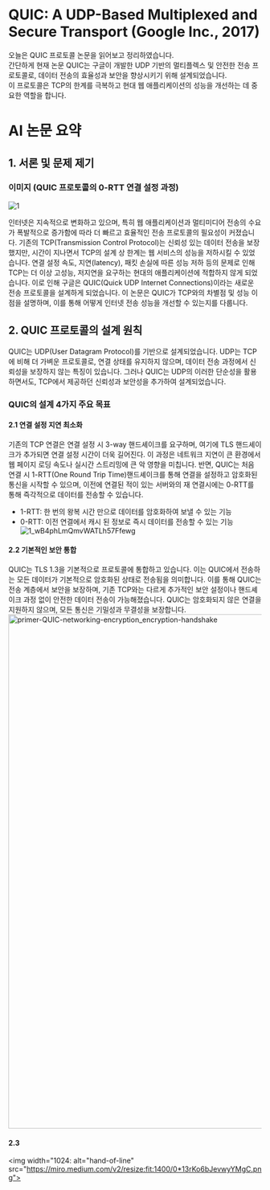 # QUIC: A UDP-Based Multiplexed and Secure Transport (Google Inc., 2017)
오늘은 QUIC 프로토콜 논문을 읽어보고 정리하였습니다.<br>
간단하게 현재 논문 QUIC는 구글이 개발한 UDP 기반의 멀티플렉스 및 안전한 전송 프로토콜로, 데이터 전송의 효율성과 보안을 향상시키기 위해 설계되었습니다. <br>이 프로토콜은 TCP의 한계를 극복하고 현대 웹 애플리케이션의 성능을 개선하는 데 중요한 역할을 합니다.

# AI 논문 요약
## 1. 서론 및 문제 제기
### 이미지 (QUIC 프로토콜의 0-RTT 연결 설정 과정)
![1](https://github.com/user-attachments/assets/b975dc89-0895-4241-b0f4-33cfc99d438c)

인터넷은 지속적으로 변화하고 있으며, 특히 웹 애플리케이션과 멀티미디어 전송의 수요가 폭발적으로 증가함에 따라 더 빠르고 효율적인 전송 프로토콜의 필요성이 커졌습니다. 기존의 TCP(Transmission Control Protocol)는 신뢰성 있는 데이터 전송을 보장했지만, 시간이 지나면서 TCP의 설계 상 한계는 웹 서비스의 성능을 저하시킬 수 있었습니다. 연결 설정 속도, 지연(latency), 패킷 손실에 따른 성능 저하 등의 문제로 인해 TCP는 더 이상 고성능, 저지연을 요구하는 현대의 애플리케이션에 적합하지 않게 되었습니다. 이로 인해 구글은 QUIC(Quick UDP Internet Connections)이라는 새로운 전송 프로토콜을 설계하게 되었습니다. 이 논문은 QUIC가 TCP와의 차별점 및 성능 이점을 설명하며, 이를 통해 어떻게 인터넷 전송 성능을 개선할 수 있는지를 다룹니다.

## 2. QUIC 프로토콜의 설계 원칙
QUIC는 UDP(User Datagram Protocol)를 기반으로 설계되었습니다. UDP는 TCP에 비해 더 가벼운 프로토콜로, 연결 상태를 유지하지 않으며, 데이터 전송 과정에서 신뢰성을 보장하지 않는 특징이 있습니다. 그러나 QUIC는 UDP의 이러한 단순성을 활용하면서도, TCP에서 제공하던 신뢰성과 보안성을 추가하여 설계되었습니다. 
### QUIC의 설계 4가지 주요 목표
#### 2.1 연결 설정 지연 최소화
기존의 TCP 연결은 연결 설정 시 3-way 핸드셰이크를 요구하며, 여기에 TLS 핸드셰이크가 추가되면 연결 설정 시간이 더욱 길어진다. 이 과정은 네트워크 지연이 큰 환경에서 웹 페이지 로딩 속도나 실시간 스트리밍에 큰 악 영향을 미칩니다. 반면, QUIC는 처음 연결 시 1-RTT(One Round Trip Time)핸드셰이크를 통해 연결을 설정하고 암호화된 통신을 시작할 수 있으며, 이전에 연결된 적이 있는 서버와의 재 연결시에는 0-RTT를 통해 즉각적으로 데이터를 전송할 수 있습니다.
- 1-RTT: 한 번의 왕복 시간 만으로 데이터를 암호화하여 보낼 수 있는 기능
- 0-RTT: 이전 연결에서 캐시 된 정보로 즉시 데이터를 전송할 수 있는 기능
![1_wB4phLmQmvWATLh57Ffewg](https://github.com/user-attachments/assets/32b0b7be-854f-4d97-a1cb-708d72c66e9b)
#### 2.2 기본적인 보안 통합
QUIC는 TLS 1.3을 기본적으로 프로토콜에 통합하고 있습니다. 이는 QUIC에서 전송하는 모든 데이터가 기본적으로 암호화된 상태로 전송됨을 의미합니다. 이를 통해 QUIC는 전송 계층에서 보안을 보장하며, 기존 TCP와는 다르게 추가적인 보안 설정이나 핸드셰이크 과정 없이 안전한 데이터 전송이 가능해졌습니다. QUIC는 암호화되지 않은 연결을 지원하지 않으며, 모든 통신은 기밀성과 무결성을 보장합니다. 
<img width="1024" alt="primer-QUIC-networking-encryption_encryption-handshake" src="https://github.com/user-attachments/assets/e9fcbaca-46f8-447b-9fdc-270bfcd14dbf">
#### 2.3 
<img width="1024: alt="hand-of-line" src="https://miro.medium.com/v2/resize:fit:1400/0*13rKo6bJevwyYMgC.png">
